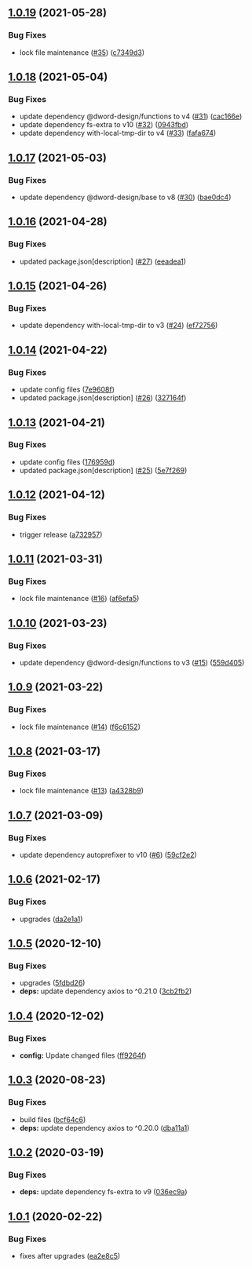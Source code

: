 ## [1.0.19](https://github.com/dword-design/atomizer-plugin-autoprefixer/compare/v1.0.18...v1.0.19) (2021-05-28)


### Bug Fixes

* lock file maintenance ([#35](https://github.com/dword-design/atomizer-plugin-autoprefixer/issues/35)) ([c7349d3](https://github.com/dword-design/atomizer-plugin-autoprefixer/commit/c7349d3a51c6b4cc0bbab895349102f8124a6ca2))

## [1.0.18](https://github.com/dword-design/atomizer-plugin-autoprefixer/compare/v1.0.17...v1.0.18) (2021-05-04)


### Bug Fixes

* update dependency @dword-design/functions to v4 ([#31](https://github.com/dword-design/atomizer-plugin-autoprefixer/issues/31)) ([cac166e](https://github.com/dword-design/atomizer-plugin-autoprefixer/commit/cac166e0ea13ec5ed7016b1200cc0730e932fb4e))
* update dependency fs-extra to v10 ([#32](https://github.com/dword-design/atomizer-plugin-autoprefixer/issues/32)) ([0943fbd](https://github.com/dword-design/atomizer-plugin-autoprefixer/commit/0943fbd03159ff8f7db3da7e4e31bb2594f9fd7e))
* update dependency with-local-tmp-dir to v4 ([#33](https://github.com/dword-design/atomizer-plugin-autoprefixer/issues/33)) ([fafa674](https://github.com/dword-design/atomizer-plugin-autoprefixer/commit/fafa6748d5836263fc77a738458a23aa28cea3b5))

## [1.0.17](https://github.com/dword-design/atomizer-plugin-autoprefixer/compare/v1.0.16...v1.0.17) (2021-05-03)


### Bug Fixes

* update dependency @dword-design/base to v8 ([#30](https://github.com/dword-design/atomizer-plugin-autoprefixer/issues/30)) ([bae0dc4](https://github.com/dword-design/atomizer-plugin-autoprefixer/commit/bae0dc4141a396c2627ca862fc0b76cac07ea59a))

## [1.0.16](https://github.com/dword-design/atomizer-plugin-autoprefixer/compare/v1.0.15...v1.0.16) (2021-04-28)


### Bug Fixes

* updated package.json[description] ([#27](https://github.com/dword-design/atomizer-plugin-autoprefixer/issues/27)) ([eeadea1](https://github.com/dword-design/atomizer-plugin-autoprefixer/commit/eeadea106f1868d0c5bf7d441e23b6615abea543))

## [1.0.15](https://github.com/dword-design/atomizer-plugin-autoprefixer/compare/v1.0.14...v1.0.15) (2021-04-26)


### Bug Fixes

* update dependency with-local-tmp-dir to v3 ([#24](https://github.com/dword-design/atomizer-plugin-autoprefixer/issues/24)) ([ef72756](https://github.com/dword-design/atomizer-plugin-autoprefixer/commit/ef727561b8ea42cb1b81b91426a0246e52aa79f3))

## [1.0.14](https://github.com/dword-design/atomizer-plugin-autoprefixer/compare/v1.0.13...v1.0.14) (2021-04-22)


### Bug Fixes

* update config files ([7e9608f](https://github.com/dword-design/atomizer-plugin-autoprefixer/commit/7e9608f8b2976249d61131da276859cd3119cdd8))
* updated package.json[description] ([#26](https://github.com/dword-design/atomizer-plugin-autoprefixer/issues/26)) ([327164f](https://github.com/dword-design/atomizer-plugin-autoprefixer/commit/327164f6efa9fac6586c96ae4079e72fd0770332))

## [1.0.13](https://github.com/dword-design/atomizer-plugin-autoprefixer/compare/v1.0.12...v1.0.13) (2021-04-21)


### Bug Fixes

* update config files ([176959d](https://github.com/dword-design/atomizer-plugin-autoprefixer/commit/176959d3d7146154bdee975159d31f710738e3bf))
* updated package.json[description] ([#25](https://github.com/dword-design/atomizer-plugin-autoprefixer/issues/25)) ([5e7f269](https://github.com/dword-design/atomizer-plugin-autoprefixer/commit/5e7f269e4d2aafc4417f3a9fa13024904241c232))

## [1.0.12](https://github.com/dword-design/atomizer-plugin-autoprefixer/compare/v1.0.11...v1.0.12) (2021-04-12)


### Bug Fixes

* trigger release ([a732957](https://github.com/dword-design/atomizer-plugin-autoprefixer/commit/a7329577bc15bb6f1375a64953a504891a7c06e0))

## [1.0.11](https://github.com/dword-design/atomizer-plugin-autoprefixer/compare/v1.0.10...v1.0.11) (2021-03-31)


### Bug Fixes

* lock file maintenance ([#16](https://github.com/dword-design/atomizer-plugin-autoprefixer/issues/16)) ([af6efa5](https://github.com/dword-design/atomizer-plugin-autoprefixer/commit/af6efa5d7352808e37905fd1f9883d59ced4dc99))

## [1.0.10](https://github.com/dword-design/atomizer-plugin-autoprefixer/compare/v1.0.9...v1.0.10) (2021-03-23)


### Bug Fixes

* update dependency @dword-design/functions to v3 ([#15](https://github.com/dword-design/atomizer-plugin-autoprefixer/issues/15)) ([559d405](https://github.com/dword-design/atomizer-plugin-autoprefixer/commit/559d405a9033224445ec98ec1ef01c241ef5dfb2))

## [1.0.9](https://github.com/dword-design/atomizer-plugin-autoprefixer/compare/v1.0.8...v1.0.9) (2021-03-22)


### Bug Fixes

* lock file maintenance ([#14](https://github.com/dword-design/atomizer-plugin-autoprefixer/issues/14)) ([f6c6152](https://github.com/dword-design/atomizer-plugin-autoprefixer/commit/f6c6152b5de42209edb870c3c97db1dba814a808))

## [1.0.8](https://github.com/dword-design/atomizer-plugin-autoprefixer/compare/v1.0.7...v1.0.8) (2021-03-17)


### Bug Fixes

* lock file maintenance ([#13](https://github.com/dword-design/atomizer-plugin-autoprefixer/issues/13)) ([a4328b9](https://github.com/dword-design/atomizer-plugin-autoprefixer/commit/a4328b968c64bd87bb8b86573f5a6c9da81ea3b3))

## [1.0.7](https://github.com/dword-design/atomizer-plugin-autoprefixer/compare/v1.0.6...v1.0.7) (2021-03-09)


### Bug Fixes

* update dependency autoprefixer to v10 ([#6](https://github.com/dword-design/atomizer-plugin-autoprefixer/issues/6)) ([59cf2e2](https://github.com/dword-design/atomizer-plugin-autoprefixer/commit/59cf2e234e1208fc2d3e5a3c5f9c18e8b1b12958))

## [1.0.6](https://github.com/dword-design/atomizer-plugin-autoprefixer/compare/v1.0.5...v1.0.6) (2021-02-17)


### Bug Fixes

* upgrades ([da2e1a1](https://github.com/dword-design/atomizer-plugin-autoprefixer/commit/da2e1a1109387e4bcc9bc9076e3e14e0c62dc839))

## [1.0.5](https://github.com/dword-design/atomizer-plugin-autoprefixer/compare/v1.0.4...v1.0.5) (2020-12-10)


### Bug Fixes

* upgrades ([5fdbd26](https://github.com/dword-design/atomizer-plugin-autoprefixer/commit/5fdbd262dd9e98efbc693db7f867235c7bfa22b4))
* **deps:** update dependency axios to ^0.21.0 ([3cb2fb2](https://github.com/dword-design/atomizer-plugin-autoprefixer/commit/3cb2fb2f3de1d078ab407f775b5c6c1916b453f4))

## [1.0.4](https://github.com/dword-design/atomizer-plugin-autoprefixer/compare/v1.0.3...v1.0.4) (2020-12-02)


### Bug Fixes

* **config:** Update changed files ([ff9264f](https://github.com/dword-design/atomizer-plugin-autoprefixer/commit/ff9264f6b08709ed62035e5cb08f0cfe0a188c71))

## [1.0.3](https://github.com/dword-design/atomizer-plugin-autoprefixer/compare/v1.0.2...v1.0.3) (2020-08-23)


### Bug Fixes

* build files ([bcf64c6](https://github.com/dword-design/atomizer-plugin-autoprefixer/commit/bcf64c6299491921521086a6a3f944e80541931a))
* **deps:** update dependency axios to ^0.20.0 ([dba11a1](https://github.com/dword-design/atomizer-plugin-autoprefixer/commit/dba11a11f28b8ff759f480fc0cd301b61fd3367b))

## [1.0.2](https://github.com/dword-design/atomizer-plugin-autoprefixer/compare/v1.0.1...v1.0.2) (2020-03-19)


### Bug Fixes

* **deps:** update dependency fs-extra to v9 ([036ec9a](https://github.com/dword-design/atomizer-plugin-autoprefixer/commit/036ec9a521d2f6265521e41eab3de7e2eee3b16a))

## [1.0.1](https://github.com/dword-design/atomizer-plugin-autoprefixer/compare/v1.0.0...v1.0.1) (2020-02-22)


### Bug Fixes

* fixes after upgrades ([ea2e8c5](https://github.com/dword-design/atomizer-plugin-autoprefixer/commit/ea2e8c5ff09c7e6bcb1982c4e7d4b4ae5517c4a4))
